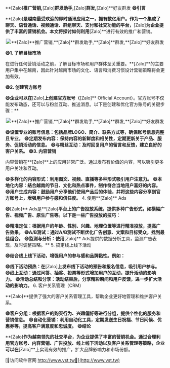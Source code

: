 **[Zalo]**推广营销,**[Zalo]**群发助手,**[Zalo]**群发,**[Zalo]**好友群发
**😄引言**

**[Zalo]**是越南最受欢迎的即时通讯应用之一，拥有数亿用户。作为一个集成了聊天、语音通话、视频通话、群组聊天、支付和社交功能的平台，**[Zalo]**为企业提供了丰富的营销机会。本文将探讨如何利用**[Zalo]**进行有效的推广和营销。

 <center><img src="https://vst.tw/MP4/tuiguang/png/8.png" alt="**[Zalo]**推广营销,**[Zalo]**群发助手,**[Zalo]**群发,**[Zalo]**好友群发"></center>

**😄1. 了解目标市场**

在进行任何营销活动之前，了解目标市场和用户群体至关重要。**[Zalo]**的主要用户集中在越南，因此针对越南市场的文化、语言和消费习惯设计营销策略将会更加有效。

**😄2. 创建官方账号**

**😄企业可以在**[Zalo]**上创建官方账号（**[Zalo]** Official Account）。官方账号不仅能发布动态，还可以与粉丝互动、推送消息。以下是创建和优化官方账号的关键步骤：**

 <center><img src="https://vst.tw/MP4/tuiguang/png/2.png" alt="**[Zalo]**推广营销,**[Zalo]**群发助手,**[Zalo]**群发,**[Zalo]**好友群发"></center>

**😄设置专业的账号信息：包括品牌LOGO、简介、联系方式等，确保账号信息完整且专业。**
**😄定期发布内容：保持内容的新鲜度和相关性，定期更新关于产品、服务、促销活动的信息。**
**😄与粉丝互动：及时回复用户的留言和反馈，建立良好的客户关系。**
**😄3. 内容营销**

内容营销在**[Zalo]**上的应用非常广泛。通过发布有价值的内容，可以吸引更多用户关注和互动。

**😄多样化的内容形式：利用图文、视频、直播等多种形式吸引用户注意力。**
**😄本地化内容：结合越南的节日、文化和热点事件，制作符合当地用户喜好的内容。**
**😄用户生成内容：鼓励用户分享他们使用产品后的体验，并将这些内容分享到官方账号上，增强用户参与感和信任度。**
4. 使用**[Zalo]** Ads

**😄**[Zalo]** Ads是**[Zalo]**平台上的广告投放系统，提供多种广告形式，如横幅广告、视频广告、原生广告等。以下是一些广告投放的技巧：**

**😄精准定位：根据用户的年龄、性别、兴趣、地理位置等进行精准投放，提高广告效果。**
**😄A/B测试：通过A/B测试不断优化广告创意、文案和目标受众，找到最佳组合。**
**😄监测与分析：使用**[Zalo]** Ads提供的数据分析工具，监测广告表现，及时调整策略。**
5. 搞定线上线下活动

**😄结合线上线下活动，增强用户的参与感和品牌黏性。例如：**

**😄线下活动预热：在**[Zalo]**上发布线下活动的预告和报名信息，吸引用户参与。**
**😄线上互动：通过问答、抽奖、投票等形式增加用户的互动，提升活动的影响力。**
**😄活动总结和分享：活动结束后，分享精彩瞬间和用户反馈，进一步扩大活动的影响力。**
6. 客户关系管理（CRM）

**[Zalo]**提供了强大的客户关系管理工具，帮助企业更好地管理和维护客户关系。

**😄客户分组：根据客户的购买行为、兴趣偏好等进行分组，提供个性化的服务和营销信息。**
**😄自动化营销：利用自动化工具，定期发送生日祝福、节日问候、优惠券等，提高客户满意度和忠诚度。**
**😄结论**

**[Zalo]**作为越南领先的社交平台，为企业提供了丰富的营销机会。通过合理利用官方账号、内容营销、广告投放、线上线下活动以及客户关系管理等策略，企业可以在**[Zalo]**上实现有效的推广，扩大品牌影响力和市场份额。


[👻访问软件官网 http://www.vst.tw👻](http://www.vst.tw)
